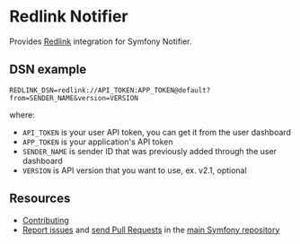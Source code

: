 Redlink Notifier
=================

Provides [Redlink](https://redlink.pl) integration for Symfony Notifier.

DSN example
-----------

```
REDLINK_DSN=redlink://API_TOKEN:APP_TOKEN@default?from=SENDER_NAME&version=VERSION
```

where:

- `API_TOKEN` is your user API token, you can get it from the user dashboard
- `APP_TOKEN` is your application's API token
- `SENDER_NAME` is sender ID that was previously added through the user dashboard
- `VERSION` is API version that you want to use, ex. v2.1, optional

Resources
---------

* [Contributing](https://symfony.com/doc/current/contributing/index.html)
* [Report issues](https://github.com/symfony/symfony/issues) and
  [send Pull Requests](https://github.com/symfony/symfony/pulls)
  in the [main Symfony repository](https://github.com/symfony/symfony)
